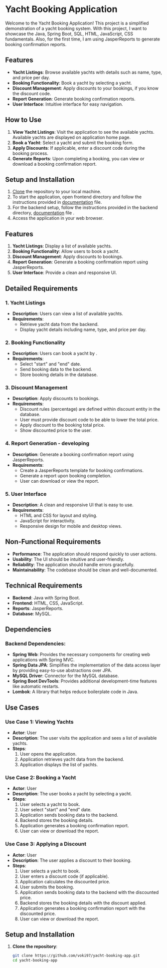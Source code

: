 # Yacht Booking Application

Welcome to the Yacht Booking Application! This project is a simplified demonstration of a yacht booking system.
With this project, I want to showcase the Java, Spring Boot, SQL, HTML, JavaScript, CSS fundamentals. Also, for the first time, I am using JasperReports to generate booking confirmation reports.

## Features

- **Yacht Listings**: Browse available yachts with details such as name, type, and price per day.
- **Booking Functionality**: Book a yacht by selecting a yacht.
- **Discount Management**: Apply discounts to your bookings, if you know the discount code.
- **Report Generation**: Generate booking confirmation reports.
- **User Interface**: Intuitive interface for easy navigation.

## How to Use

1. **View Yacht Listings**: Visit the application to see the available yachts. Available yachts are displayed on application home page.
2. **Book a Yacht**: Select a yacht and submit the booking form.
3. **Apply Discounts**: If applicable, enter a discount code during the booking process.
4. **Generate Reports**: Upon completing a booking, you can view or download a booking confirmation report.

## Setup and Installation

1. [Clone](#setup-and-installation-1) the repository to your local machine.
2. To start the application, open frontend directory and follow the instructions provided in [documentation](frontend/FrontendDOC.md) file.
3. For the backend setup, follow the instructions provided in the backend directory, [documentation](backend/BackendDOC.md) file .
4. Access the application in your web browser.

## Features
1. **Yacht Listings**: Display a list of available yachts.
2. **Booking Functionality**: Allow users to book a yacht.
3. **Discount Management**: Apply discounts to bookings.
4. **Report Generation**: Generate a booking confirmation report using JasperReports.
5. **User Interface**: Provide a clean and responsive UI.

## Detailed Requirements

### 1. Yacht Listings
- **Description**: Users can view a list of available yachts.
- **Requirements**:
    - Retrieve yacht data from the backend.
    - Display yacht details including name, type, and price per day.

### 2. Booking Functionality
- **Description**: Users can book a yacht by .
- **Requirements**:
    - Select "start" and "end" date.
    - Send booking data to the backend.
    - Store booking details in the database.

### 3. Discount Management
- **Description**: Apply discounts to bookings.
- **Requirements**:
    - Discount rules (percentage) are defined within discount entity in the database.
    - User must provide discount code to be able to lower the total price.
    - Apply discount to the booking total price.
    - Show discounted price to the user.

### 4. Report Generation - developing
- **Description**: Generate a booking confirmation report using JasperReports.
- **Requirements**:
    - Create a JasperReports template for booking confirmations.
    - Generate a report upon booking completion.
    - User can download or view the report.

### 5. User Interface
- **Description**: A clean and responsive UI that is easy to use.
- **Requirements**:
    - HTML and CSS for layout and styling.
    - JavaScript for interactivity.
    - Responsive design for mobile and desktop views.

## Non-Functional Requirements
- **Performance**: The application should respond quickly to user actions.
- **Usability**: The UI should be intuitive and user-friendly.
- **Reliability**: The application should handle errors gracefully.
- **Maintainability**: The codebase should be clean and well-documented.

## Technical Requirements
- **Backend**: Java with Spring Boot.
- **Frontend**: HTML, CSS, JavaScript.
- **Reports**: JasperReports.
- **Database**: MySQL.

## Dependencies

### Backend Dependencies:
- **Spring Web**: Provides the necessary components for creating web applications with Spring MVC.
- **Spring Data JPA**: Simplifies the implementation of the data access layer by providing easy-to-use abstractions over JPA.
- **MySQL Driver**: Connector for the MySQL database.
- **Spring Boot DevTools**: Provides additional development-time features like automatic restarts.
- **Lombok**: A library that helps reduce boilerplate code in Java.

## Use Cases

### Use Case 1: Viewing Yachts
- **Actor**: User
- **Description**: The user visits the application and sees a list of available yachts.
- **Steps**:
    1. User opens the application.
    2. Application retrieves yacht data from the backend.
    3. Application displays the list of yachts.

### Use Case 2: Booking a Yacht
- **Actor**: User
- **Description**: The user books a yacht by selecting a yacht.
- **Steps**:
    1. User selects a yacht to book.
    2. User select "start" and "end" date.
    3. Application sends booking data to the backend.
    4. Backend stores the booking details.
    5. Application generates a booking confirmation report.
    6. User can view or download the report.

### Use Case 3: Applying a Discount
- **Actor**: User
- **Description**: The user applies a discount to their booking.
- **Steps**:
    1. User selects a yacht to book.
    2. User enters a discount code (if applicable).
    3. Application calculates the discounted price.
    4. User submits the booking.
    5. Application sends booking data to the backend with the discounted price.
    6. Backend stores the booking details with the discount applied.
    7. Application generates a booking confirmation report with the discounted price.
    8. User can view or download the report.


## Setup and Installation
1. **Clone the repository**:
   ```sh
   git clone https://github.com/voki97/yacht-booking-app.git
   cd yacht-booking-app
